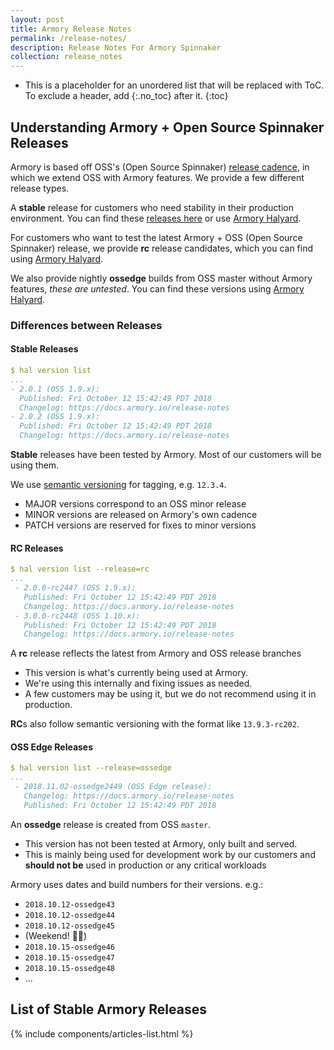 ```yaml
---
layout: post
title: Armory Release Notes
permalink: /release-notes/
description: Release Notes For Armory Spinnaker
collection: release_notes
---
```

* This is a placeholder for an unordered list that will be replaced with ToC. To exclude a header, add {:.no_toc} after it.
{:toc}


## Understanding Armory + Open Source Spinnaker Releases
Armory is based off OSS's (Open Source Spinnaker) [release cadence](https://www.spinnaker.io/community/releases/release-cadence), in which we extend OSS with Armory features. We provide a few different release types.

A **stable** release for customers who need stability in their production environment. You can find these [releases here](#stable-armory-releases) or use [Armory Halyard](#differences-between-releases).

For customers who want to test the latest Armory + OSS (Open Source Spinnaker) release, we provide **rc** release candidates, which you can find using [Armory Halyard](#differences-between-releases). 

We also provide nightly **ossedge** builds from OSS master without Armory features, _these are untested_. You can find these versions using [Armory Halyard](#differences-between-releases).


### Differences between Releases
#### Stable Releases
```yml
$ hal version list
...
- 2.0.1 (OSS 1.9.x):
  Published: Fri October 12 15:42:49 PDT 2018
  Changelog: https://docs.armory.io/release-notes
- 2.0.2 (OSS 1.9.x):
  Published: Fri October 12 15:42:49 PDT 2018
  Changelog: https://docs.armory.io/release-notes
```
**Stable** releases have been tested by Armory. Most of our customers will be using them.

We use [semantic versioning](https://semver.org/) for tagging, e.g. `12.3.4`.
- MAJOR versions correspond to an OSS minor release
- MINOR versions are released on Armory's own cadence
- PATCH versions are reserved for fixes to minor versions


#### RC Releases
```yml
$ hal version list --release=rc
...
 - 2.0.0-rc2447 (OSS 1.9.x):
   Published: Fri October 12 15:42:49 PDT 2018
   Changelog: https://docs.armory.io/release-notes
 - 3.0.0-rc2448 (OSS 1.10.x):
   Published: Fri October 12 15:42:49 PDT 2018
   Changelog: https://docs.armory.io/release-notes
```
A **rc** release reflects the latest from Armory and OSS release branches
- This version is what's currently being used at Armory.
- We're using this internally and fixing issues as needed.
- A few customers may be using it, but we do not recommend using it in production.

<!--
- A **next rc** will be created from OSS `1.10.*`
  + This version has not been tested at Armory, only built and served.
  + A few customers may be using it, but we do not recommend using it in production.
-->


**RC**s also follow semantic versioning with the format like `13.9.3-rc202`.


#### OSS Edge Releases
```yml
$ hal version list --release=ossedge
...
 - 2018.11.02-ossedge2449 (OSS Edge release):
   Changelog: https://docs.armory.io/release-notes
   Published: Fri October 12 15:42:49 PDT 2018
```
An **ossedge** release is created from OSS `master`.
- This version has not been tested at Armory, only built and served.
- This is mainly being used for development work by our customers and **should not be** used in production or any critical workloads

Armory uses dates and build numbers for their versions. e.g.:
- `2018.10.12-ossedge43`
- `2018.10.12-ossedge44`
- `2018.10.12-ossedge45`
- (Weekend! 🎉💃)
- `2018.10.15-ossedge46`
- `2018.10.15-ossedge47`
- `2018.10.15-ossedge48`
- ...


## List of Stable Armory Releases
<div class="Post__content" itemprop="articleBody">
  {% include components/articles-list.html %}
</div>
